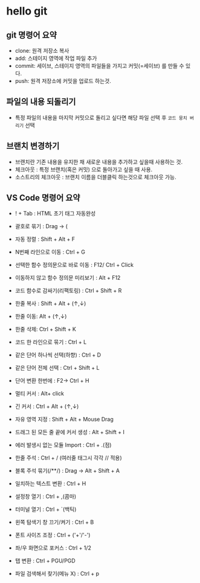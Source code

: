# hello git

## git 명령어 요약

- clone: 원격 저장소 복사
- add: 스테이지 영역에 작업 파일 추가
- commit: 세이브, 스테이지 영역의 파일들을 가지고 커밋(=세이브) 를 만들 수 있다.
- push: 원격 저장소에 커밋을 업로드 하는것.


## 파일의 내용 되돌리기

- 특정 파일의 내용을 마지막 커밋으로 돌리고 싶다면 해당 파일 선택 후 `코드 뭉치 버리기` 선택

## 브랜치 변경하기

- 브랜치란 기존 내용을 유지한 채 새로운 내용을 추가하고 싶을때 사용하는 것.
- 체크아웃 : 특정 브랜치(혹은 커밋) 으로 돌아가고 싶을 때 사용.
- 소스트리의 체크아웃 : 브랜치 이름을 더블클릭 하는것으로 체크아웃 가능.


##  VS Code 명령어 요약

- ! + Tab : HTML 초기 태그 자동완성
- 괄호로 묶기 : Drag → (
- 자동 정렬 : Shift + Alt + F
- N번째 라인으로 이동 : Ctrl + G
- 선택한 함수 정의문으로 바로 이동 : F12/ Ctrl + Click
- 이동하지 않고 함수 정의문 미리보기 : Alt + F12
- 코드 함수로 감싸기(리팩토링) : Ctrl + Shift + R
- 한줄 복사 : Shift + Alt + (↑,↓)
- 한줄 이동: Alt + (↑,↓)
- 한줄 삭제: Ctrl + Shift + K
- 코드 한 라인으로 묶기 : Ctrl + L
- 같은 단어 하나씩 선택(하향) : Ctrl + D
- 같은 단어 전체 선택 : Ctrl + Shift + L
- 단어 변환 한번에 : F2→ Ctrl + H

- 멀티 커서 : Alt+ click
- 긴 커서 : Ctrl + Alt + (↑,↓)
- 자유 영역 지정 : Shift + Alt + Mouse Drag
- 드래그 된 모든 줄 끝에 커서 생성 : Alt + Shift + I

- 에러 발생시 없는 모듈 Import : Ctrl + .(점)

- 한줄 주석 : Ctrl + / (여러줄 태그시 각각 // 적용)
- 블록 주석 묶기(/**/) : Drag → Alt + Shift + A
-  일치하는 텍스트 변환 : Ctrl + H 
- 설정창 열기 : Ctrl + ,(콤마)
- 터미널 열기 : Ctrl + `(백틱)
- 왼쪽 탐색기 창 끄기/켜기 : Ctrl + B
- 폰트 사이즈 조정 : Ctrl + ('+'/'-')
- 좌/우 화면으로 포커스 : Ctrl + 1/2
- 탭 변환 : Ctrl + PGU/PGD
- 파일 검색해서 찾기(메뉴 X) : Ctrl + p